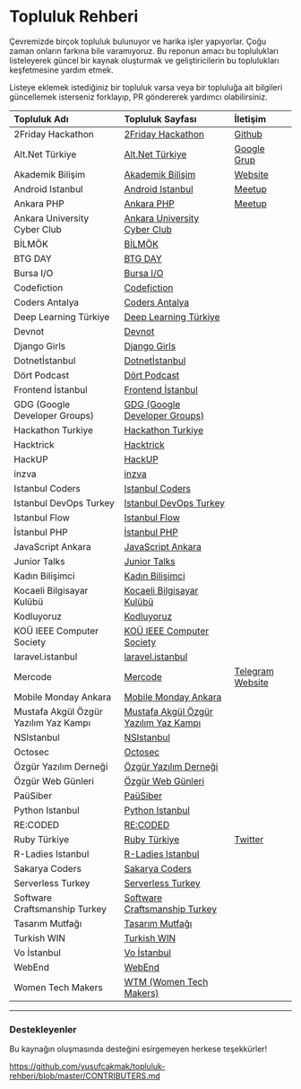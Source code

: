 
# Topluluk Rehberi

Çevremizde birçok topluluk bulunuyor ve harika işler yapıyorlar. Çoğu zaman onların farkına bile varamıyoruz. Bu reponun amacı bu toplulukları listeleyerek güncel bir kaynak oluşturmak ve geliştiricilerin bu toplulukları keşfetmesine yardım etmek.

Listeye eklemek istediğiniz bir topluluk varsa veya bir topluluğa ait bilgileri güncellemek isterseniz forklayıp, PR göndererek yardımcı olabilirsiniz.

| Topluluk Adı  | Topluluk Sayfası | İletişim |
|:-------------|:------------- |:-------------|
| 2Friday Hackathon | [2Friday Hackathon](https://github.com/yusufcakmak/topluluk-rehberi/tree/master/community-pages/2FridayHackathon) | [Github](https://github.com/2Friday/Hackathon)|
| Alt.Net Türkiye | [Alt.Net Türkiye](https://github.com/yusufcakmak/topluluk-rehberi/tree/master/community-pages/AltNetTurkiye) |[Google Grup](https://groups.google.com/forum/#!forum/altdotnetturkiye) |   |
|Akademik Bilişim | [Akademik Bilişim](https://github.com/yusufcakmak/topluluk-rehberi/tree/master/community-pages/AkademikBilisim) | [Website](https://ab.org.tr/)|
| Android Istanbul | [Android Istanbul](https://github.com/yusufcakmak/topluluk-rehberi/tree/master/community-pages/AndroidIstanbul) | [Meetup](https://www.meetup.com/tr-TR/Android-Istanbul-Meetup/)| [Slack](http://androidistanbul.herokuapp.com/)|
| Ankara PHP| [Ankara PHP](https://github.com/yusufcakmak/topluluk-rehberi/tree/master/community-pages/AnkaraPHP) |[Meetup](https://www.meetup.com/tr-TR/Ankara-PHP-Meetup/) |
| Ankara University Cyber Club | [Ankara University Cyber Club](https://github.com/yusufcakmak/topluluk-rehberi/tree/master/community-pages/AnkaraUniversityCyberClub) |
| BİLMÖK | [BİLMÖK](https://github.com/yusufcakmak/topluluk-rehberi/tree/master/community-pages/Bilmok) |  |
| BTG DAY | [BTG DAY](https://github.com/yusufcakmak/topluluk-rehberi/tree/master/community-pages/BtgDay) |  |
| Bursa I/O | [Bursa I/O](https://github.com/yusufcakmak/topluluk-rehberi/tree/master/community-pages/BursaI-O) |  |
| Codefiction | [Codefiction](https://github.com/yusufcakmak/topluluk-rehberi/tree/master/community-pages/Codefiction) | |
| Coders Antalya | [Coders Antalya](https://github.com/yusufcakmak/topluluk-rehberi/tree/master/community-pages/CodersAntalya) | |
| Deep Learning Türkiye | [Deep Learning Türkiye](https://github.com/yusufcakmak/topluluk-rehberi/tree/master/community-pages/DeepLearningTurkiye) |  |
| Devnot | [Devnot](https://github.com/yusufcakmak/topluluk-rehberi/tree/master/community-pages/Devnot) | |
| Django Girls | [Django Girls](https://github.com/yusufcakmak/topluluk-rehberi/tree/master/community-pages/DjangoGirls) |  |
| Dotnetİstanbul| [Dotnetİstanbul](https://github.com/yusufcakmak/topluluk-rehberi/tree/master/community-pages/DotnetIstanbul) |  |
| Dört Podcast | [Dört Podcast](https://github.com/yusufcakmak/topluluk-rehberi/tree/master/community-pages/DortPodcast) | |
| Frontend İstanbul | [Frontend İstanbul](https://github.com/yusufcakmak/topluluk-rehberi/tree/master/community-pages/FrontendIstanbul) |  |
| GDG (Google Developer Groups) | [GDG (Google Developer Groups)](https://github.com/yusufcakmak/topluluk-rehberi/tree/master/community-pages/GDG) | |
| Hackathon Turkiye | [Hackathon Turkiye](https://github.com/yusufcakmak/topluluk-rehberi/tree/master/community-pages/HackathonTurkiye) |  |
| Hacktrick | [Hacktrick](https://github.com/yusufcakmak/topluluk-rehberi/tree/master/community-pages/Hacktrick) | |
| HackUP | [HackUP](https://github.com/yusufcakmak/topluluk-rehberi/tree/master/community-pages/HackUP) | |
| inzva | [inzva](https://github.com/yusufcakmak/topluluk-rehberi/tree/master/community-pages/inzva) | |
| Istanbul Coders | [Istanbul Coders](https://github.com/yusufcakmak/topluluk-rehberi/tree/master/community-pages/istanbulCoders) | |
| Istanbul DevOps Turkey | [Istanbul DevOps Turkey](https://github.com/yusufcakmak/topluluk-rehberi/tree/master/community-pages/istanbulDevOpsTurkey) | |
| Istanbul Flow | [Istanbul Flow](https://github.com/yusufcakmak/topluluk-rehberi/tree/master/community-pages/IstanbulFlow) | |
| İstanbul PHP | [İstanbul PHP](https://github.com/yusufcakmak/topluluk-rehberi/tree/master/community-pages/istanbulPHP) |  |
| JavaScript Ankara | [JavaScript Ankara](https://github.com/yusufcakmak/topluluk-rehberi/tree/master/community-pages/JavaScriptAnkara) | |
| Junior Talks | [Junior Talks](https://github.com/yusufcakmak/topluluk-rehberi/tree/master/community-pages/JuniorTalks) | |
| Kadın Bilişimci | [Kadın Bilişimci](https://github.com/yusufcakmak/topluluk-rehberi/tree/master/community-pages/KadinBilisimci) | |
| Kocaeli Bilgisayar Kulübü | [Kocaeli Bilgisayar Kulübü](https://github.com/yusufcakmak/topluluk-rehberi/tree/master/community-pages/KocaeliBilgisayarKulubu) | |
| Kodluyoruz | [Kodluyoruz](https://github.com/yusufcakmak/topluluk-rehberi/tree/master/community-pages/Kodluyoruz) | |
| KOÜ IEEE Computer Society | [KOÜ IEEE Computer Society](https://github.com/yusufcakmak/topluluk-rehberi/tree/master/community-pages/KOUEEEComputerSociety) |  |
| laravel.istanbul | [laravel.istanbul](https://github.com/yusufcakmak/topluluk-rehberi/tree/master/community-pages/laravel.istanbul) |  |
| Mercode | [Mercode](https://github.com/yusufcakmak/topluluk-rehberi/tree/master/community-pages/Mercode) |[Telegram](https://t.me/mercode) [Website](https://mercode.org) |
| Mobile Monday Ankara | [Mobile Monday Ankara](https://github.com/yusufcakmak/topluluk-rehberi/tree/master/community-pages/MobileMondayAnkara) |  |
| Mustafa Akgül Özgür Yazılım Yaz Kampı | [Mustafa Akgül Özgür Yazılım Yaz Kampı](https://github.com/yusufcakmak/topluluk-rehberi/tree/master/community-pages/MustafaAkgulOzgurYazilimYazKampi) | |
| NSIstanbul | [NSIstanbul](https://github.com/yusufcakmak/topluluk-rehberi/tree/master/community-pages/NSIstanbul) | | |
| Octosec | [Octosec](https://github.com/yusufcakmak/topluluk-rehberi/tree/master/community-pages/Octosec) |  |
| Özgür Yazılım Derneği | [Özgür Yazılım Derneği](https://github.com/yusufcakmak/topluluk-rehberi/tree/master/community-pages/OzgurYazilimDernegi) |  |
| Özgür Web Günleri | [Özgür Web Günleri](https://github.com/yusufcakmak/topluluk-rehberi/tree/master/community-pages/OzgurWebGunleri) |  |
| PaüSiber | [PaüSiber](https://github.com/yusufcakmak/topluluk-rehberi/tree/master/community-pages/PauSiber) |  |
| Python Istanbul | [Python Istanbul](https://github.com/yusufcakmak/topluluk-rehberi/tree/master/community-pages/PythonIstanbul) | |
| RE:CODED | [RE:CODED](https://github.com/yusufcakmak/topluluk-rehberi/tree/master/community-pages/Recoded) | |
| Ruby Türkiye | [Ruby Türkiye](https://github.com/yusufcakmak/topluluk-rehberi/tree/master/community-pages/RubyTurkiye) | [Twitter](https://twitter.com/ruby_turkiye) |
| R-Ladies Istanbul | [R-Ladies Istanbul](https://github.com/yusufcakmak/topluluk-rehberi/tree/master/community-pages/RLadiesIstanbul) | |
| Sakarya Coders | [Sakarya Coders](https://github.com/yusufcakmak/topluluk-rehberi/tree/master/community-pages/SakaryaCoders) | | |
| Serverless Turkey | [Serverless Turkey](https://github.com/yusufcakmak/topluluk-rehberi/tree/master/community-pages/ServerlessTurkey) | |
| Software Craftsmanship Turkey | [Software Craftsmanship Turkey](https://github.com/yusufcakmak/topluluk-rehberi/tree/master/community-pages/SoftwareCraftsmanshipTurkey) | |
| Tasarım Mutfağı | [Tasarım Mutfağı](https://github.com/yusufcakmak/topluluk-rehberi/tree/master/community-pages/TasarimMutfagi) | |
| Turkish WIN | [Turkish WIN](https://github.com/yusufcakmak/topluluk-rehberi/tree/master/community-pages/TurkishWin) | |
| Vo İstanbul | [Vo İstanbul](https://github.com/yusufcakmak/topluluk-rehberi/tree/master/community-pages/Voİstanbul) |  |
| WebEnd | [WebEnd](https://github.com/yusufcakmak/topluluk-rehberi/tree/master/community-pages/WebEnd) | |
| Women Tech Makers | [WTM (Women Tech Makers)](https://github.com/yusufcakmak/topluluk-rehberi/tree/master/community-pages/WTM) |  |


----
### Destekleyenler
Bu kaynağın oluşmasında desteğini esirgemeyen herkese teşekkürler!

https://github.com/yusufcakmak/topluluk-rehberi/blob/master/CONTRIBUTERS.md
